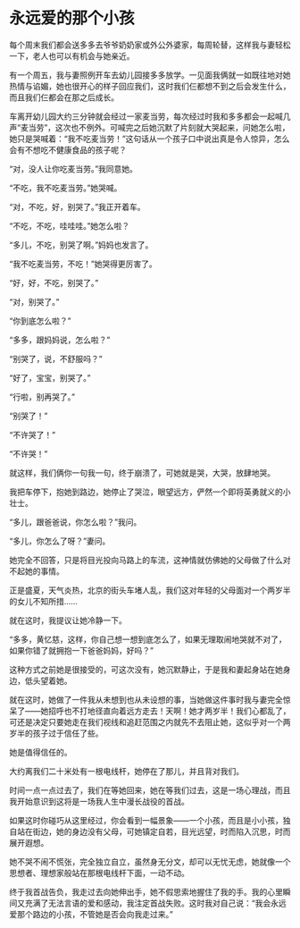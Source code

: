 # 永远爱的那个小孩

每个周末我们都会送多多去爷爷奶奶家或外公外婆家，每周轮替，这样我与妻轻松一下，老人也可以有机会与她亲近。 

有一个周五，我与妻照例开车去幼儿园接多多放学。一见面我俩就一如既往地对她热情与谄媚，她也很开心的样子回应我们，这时我们仨都想不到之后会发生什么，而且我们仨都会在那之后成长。 

车离开幼儿园大约三分钟就会经过一家麦当劳，每次经过时我和多多都会一起喊几声“麦当劳”，这次也不例外。可喊完之后她沉默了片刻就大哭起来，问她怎么啦，她只是哭喊着：“我不吃麦当劳！”这句话从一个孩子口中说出真是令人惊异，怎么会有不想吃不健康食品的孩子呢？ 

“对，没人让你吃麦当劳。”我同意她。 

“不吃，我不吃麦当劳。”她哭喊。 

“对，不吃，好，别哭了。”我正开着车。 

“不吃，不吃，哇哇哇。”她怎么啦？ 

“多儿，不吃，别哭了啊。”妈妈也发言了。 

“我不吃麦当劳，不吃！”她哭得更厉害了。 

“好，好，不吃，别哭了。” 

“对，别哭了。” 

“你到底怎么啦？” 

“多多，跟妈妈说，怎么啦？” 

“别哭了，说，不舒服吗？” 

“好了，宝宝，别哭了。” 

“行啦，别再哭了。” 

“别哭了！” 

“不许哭了！” 

“不许哭！” 

就这样，我们俩你一句我一句，终于崩溃了，可她就是哭，大哭，放肆地哭。 

我把车停下，抱她到路边，她停止了哭泣，眼望远方，俨然一个即将英勇就义的小壮士。 

“多儿，跟爸爸说，你怎么啦？”我问。 

“多儿，你怎么了呀？”妻问。 

她完全不回答，只是将目光投向马路上的车流，这神情就仿佛她的父母做了什么对不起她的事情。 

正是盛夏，天气炎热，北京的街头车堵人乱，我们这对年轻的父母面对一个两岁半的女儿不知所措…… 

就在这时，我提议让她冷静一下。 

“多多，黄忆慈，这样，你自己想一想到底怎么了，如果无理取闹地哭就不对了，如果你错了就拥抱一下爸爸妈妈，好吗？” 

这种方式之前她是很接受的，可这次没有，她沉默静止，于是我和妻起身站在她身边，低头望着她。 

就在这时，她做了一件我从未想到也从未设想的事，当她做这件事时我与妻完全惊呆了——她招呼也不打地径直向着远方走去！天啊！她才两岁半！我们心都乱了，可还是决定只要她走在我们视线和追赶范围之内就先不去阻止她，这似乎对一个两岁半的孩子过于信任了些。 

她是值得信任的。 

大约离我们二十米处有一根电线杆，她停在了那儿，并且背对我们。 

时间一点一点过去了，我们在等她回来，她在等我们过去，这是一场心理战，而且我开始意识到这将是一场我人生中漫长战役的首战。 

如果这时你碰巧从这里经过，你会看到一幅景象——一个小孩，而且是小小孩，独自站在街边，她的身边没有父母，可她镇定自若，目光远望，时而陷入沉思，时而展开遐想。 

她不哭不闹不慌张，完全独立自立，虽然身无分文，却可以无忧无虑，她就像一个思想者、理想家般站在那根电线杆下面，一动不动。 

终于我首战告负，我走过去向她伸出手，她不假思索地握住了我的手。我的心里瞬间又充满了无法言语的爱和感动，我注定首战失败。这时我对自己说：“我会永远爱那个路边的小孩，不管她是否会向我走过来。”